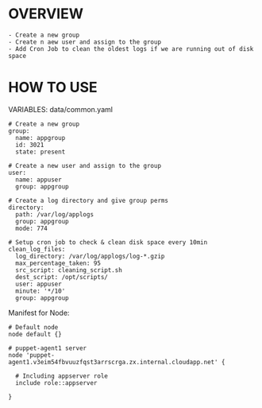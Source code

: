 # OVERVIEW
    - Create a new group
    - Create n aew user and assign to the group
    - Add Cron Job to clean the oldest logs if we are running out of disk space

# HOW TO USE
VARIABLES:
data/common.yaml
 
    # Create a new group
    group:
      name: appgroup
      id: 3021
      state: present

    # Create a new user and assign to the group
    user:
      name: appuser
      group: appgroup

    # Create a log directory and give group perms
    directory:
      path: /var/log/applogs
      group: appgroup
      mode: 774

    # Setup cron job to check & clean disk space every 10min
    clean_log_files:
      log_directory: /var/log/applogs/log-*.gzip
      max_percentage_taken: 95
      src_script: cleaning_script.sh
      dest_script: /opt/scripts/
      user: appuser
      minute: '*/10'
      group: appgroup

Manifest for Node:

    # Default node
    node default {}

    # puppet-agent1 server
    node 'puppet-agent1.v3eim54fbvuuzfqst3arrscrga.zx.internal.cloudapp.net' {

      # Including appserver role
      include role::appserver

    }
